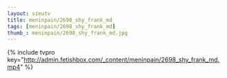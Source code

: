 ```yaml
--- 
layout: sieutv
title: meninpain/2698_shy_frank_md
tags: [meninpain/2698_shy_frank_md]
thumb_: meninpain/2698_shy_frank_md.jpg
---
```

{% include tvpro key="http://admin.fetishbox.com/_content/meninpain/2698_shy_frank_md.mp4" %} 
